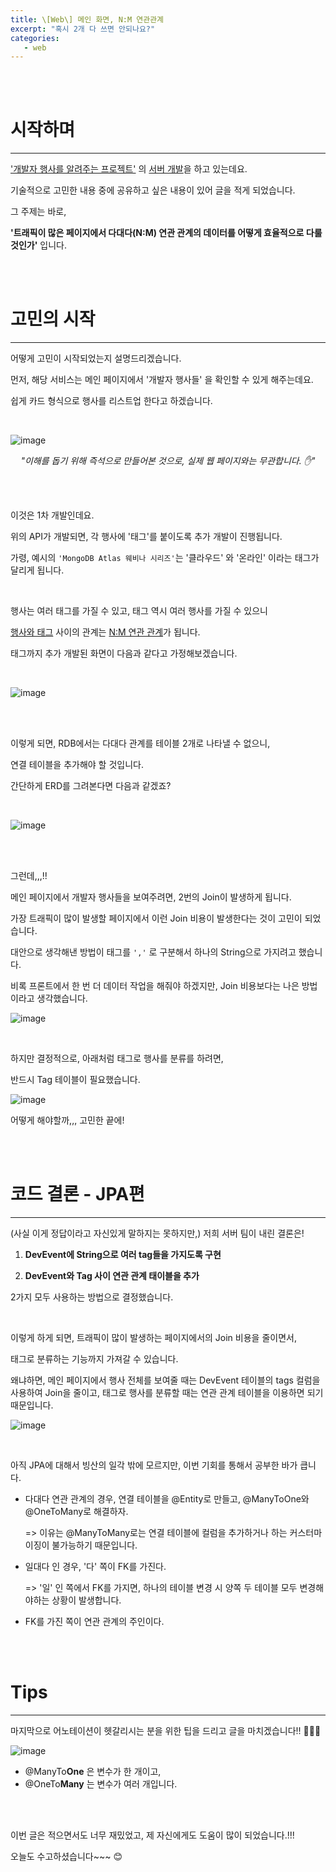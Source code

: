 ```yaml
---
title: \[Web\] 메인 화면, N:M 연관관계
excerpt: "혹시 2개 다 쓰면 안되나요?"
categories:
   - web
---
```


<br><br>


# 시작하며

----------------------------------------------

<a href='https://github.com/brave-people/Dev-Event' target="_blank">'개발자 행사를 알려주는 프로젝트'</a> 의 <u>서버 개발</u>을 하고 있는데요.

기술적으로 고민한 내용 중에 공유하고 싶은 내용이 있어 글을 적게 되었습니다.

그 주제는 바로, 

**'트래픽이 많은 페이지에서 다대다(N:M) 연관 관계의 데이터를 어떻게 효율적으로 다룰 것인가'** 입니다.



<br><br>


# 고민의 시작

----------------------------------------------

어떻게 고민이 시작되었는지 설명드리겠습니다.

먼저, 해당 서비스는 메인 페이지에서 '개발자 행사들' 을 확인할 수 있게 해주는데요.

쉽게 카드 형식으로 행사를 리스트업 한다고 하겠습니다.

<br />

![image](https://user-images.githubusercontent.com/42775225/128850078-d744cd50-cd19-4b91-a12a-81d0904ad207.png)

<div align=center>
  <i>"이해를 돕기 위해 즉석으로 만들어본 것으로, 실제 웹 페이지와는 무관합니다. ✋"</i>
</div>



<br /><br />

이것은 1차 개발인데요.

위의 API가 개발되면, 각 행사에 '태그'를 붙이도록 추가 개발이 진행됩니다.

가령, 예시의 `'MongoDB Atlas 웨비나 시리즈'`는 '클라우드' 와 '온라인' 이라는 태그가 달리게 됩니다.

<br />

행사는 여러 태그를 가질 수 있고, 태그 역시 여러 행사를 가질 수 있으니

<u>행사와 태그</u> 사이의 관계는 <u>N:M 연관 관계</u>가 됩니다.

태그까지 추가 개발된 화면이 다음과 같다고 가정해보겠습니다.

<br />

![image](https://user-images.githubusercontent.com/42775225/128853261-5a78eeb9-3ded-433d-9ce8-47688794f718.png)



<br /><br />



이렇게 되면, RDB에서는 다대다 관계를 테이블 2개로 나타낼 수 없으니, 

연결 테이블을 추가해야 할 것입니다.

간단하게 ERD를 그려본다면 다음과 같겠죠?

<br />

![image](https://user-images.githubusercontent.com/42775225/128863129-d171d3eb-c835-4cfb-90f1-df50f6629e06.png)

<br />



<br />

그런데,,,!! 

메인 페이지에서 개발자 행사들을 보여주려면, 2번의 Join이 발생하게 됩니다.

가장 트래픽이 많이 발생할 페이지에서 이런 Join 비용이 발생한다는 것이 고민이 되었습니다.

대안으로 생각해낸 방법이 태그를 `','` 로 구분해서 하나의 String으로 가지려고 했습니다.

비록 프론트에서 한 번 더 데이터 작업을 해줘야 하겠지만, Join 비용보다는 나은 방법이라고 생각했습니다.

  

![image](https://user-images.githubusercontent.com/42775225/128865678-3f5213a7-69b8-44b5-b1f9-2668c345a84f.png)

<br />

하지만 결정적으로, 아래처럼 태그로 행사를 분류를 하려면, 

반드시 Tag 테이블이 필요했습니다.

![image](https://user-images.githubusercontent.com/42775225/128867167-b926f7dd-a629-49d1-b063-c0d48c2197c3.png)



어떻게 해야할까,,, 고민한 끝에!

<br /><br />




# 코드 결론 - JPA편

----------------------------------------------

(사실 이게 정답이라고 자신있게 말하지는 못하지만,) 저희 서버 팀이 내린 결론은!

1) **DevEvent에 String으로 여러 tag들을 가지도록 구현**

   

2) **DevEvent와 Tag 사이 연관 관계 태이블을 추가**

2가지 모두 사용하는 방법으로 결정했습니다.



<br />

이렇게 하게 되면, 트래픽이 많이 발생하는 페이지에서의 Join 비용을 줄이면서, 

태그로 분류하는 기능까지 가져갈 수 있습니다.

왜냐하면, 메인 페이지에서 행사 전체를 보여줄 때는 DevEvent 테이블의 tags 컬럼을 사용하여 Join을 줄이고, 태그로 행사를 분류할 때는 연관 관계 테이블을 이용하면 되기 때문입니다.



![image](https://user-images.githubusercontent.com/42775225/128868937-f9909da4-7a42-4e13-8b30-d5e631a3e567.png)

<br />

아직 JPA에 대해서 빙산의 일각 밖에 모르지만, 이번 기회를 통해서 공부한 바가 큽니다.

- 다대다 연관 관계의 경우, 연결 테이블을 @Entity로 만들고, @ManyToOne와 @OneToMany로 해결하자.

  => 이유는 @ManyToMany로는 연결 테이블에 컬럼을 추가하거나 하는 커스터마이징이 불가능하기 때문입니다.

- 일대다 인 경우, '다' 쪽이 FK를 가진다. 

  => '일' 인 쪽에서 FK를 가지면, 하나의 테이블 변경 시 양쪽 두 테이블 모두 변경해야하는 상황이 발생합니다.

- FK를 가진 쪽이 연관 관계의 주인이다.





<br /><br />




# Tips

----------------------------------------------

마지막으로 어노테이션이 헷갈리시는 분을 위한 팁을 드리고 글을 마치겠습니다!! 🚀🚀🚀

![image](https://user-images.githubusercontent.com/42775225/128871287-b0015d5a-b281-4988-98d2-0e1412238725.png)

- @ManyTo**One** 은 변수가 한 개이고,
- @OneTo**Many** 는 변수가 여러 개입니다. 

<br /><br />

이번 글은 적으면서도 너무 재밌었고, 제 자신에게도 도움이 많이 되었습니다.!!!

오늘도 수고하셨습니다~~~ 😊

<br /><br /><br />
